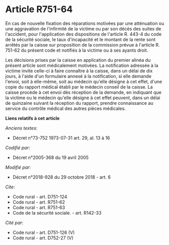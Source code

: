 # Article R751-64

En cas de nouvelle fixation des réparations motivées par une atténuation ou une aggravation de l'infirmité de la victime ou
par son décès des suites de l'accident, pour l'application des dispositions de l'article R. 443-4 du code de la sécurité
sociale, le taux d'incapacité et le montant de la rente sont arrêtés par la caisse sur proposition de la commission prévue à
l'article R. 751-62 du présent code et notifiés à la victime ou à ses ayants droit.

Les décisions prises par la caisse en application du premier alinéa du présent article sont médicalement motivées. La
notification adressée à la victime invite celle-ci à faire connaître à la caisse, dans un délai de dix jours, à l'aide d'un
formulaire annexé à la notification, si elle demande l'envoi, soit à elle-même, soit au médecin qu'elle désigne à cet effet,
d'une copie du rapport médical établi par le médecin conseil de la caisse. La caisse procède à cet envoi dès réception de la
demande, en indiquant que la victime ou le médecin qu'elle désigne à cet effet peuvent, dans un délai de quinzaine suivant la
réception du rapport, prendre connaissance au service du contrôle médical des autres pièces médicales.

**Liens relatifs à cet article**

_Anciens textes_:

  - Décret n°73-752 1973-07-31 art. 29, al. 13 à 16

_Codifié par_:

  - Décret n°2005-368 du 19 avril 2005

_Modifié par_:

  - Décret n°2018-928 du 29 octobre 2018 - art. 6

_Cite_:

  - Code rural - art. D751-124
  - Code rural - art. R751-62
  - Code rural - art. R751-63
  - Code de la sécurité sociale. - art. R142-33

_Cité par_:

  - Code rural - art. D751-126 (V)
  - Code rural - art. D752-27 (V)
